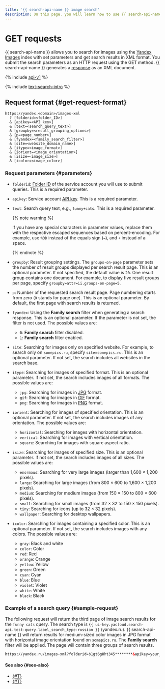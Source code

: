 ```yaml
---
title: '{{ search-api-name }} image search'
description: On this page, you will learn how to use {{ search-api-name }} to submit image search queries and get search results in XML format.
---
```


# GET requests

{{ search-api-name }} allows you to search for images using the [Yandex Images](https://yandex.ru/images) index with set parameters and get search results in XML format. You submit the search parameters as an HTTP request using the GET method. {{ search-api-name }} generates a [response](./pic-response.md) as an XML document.

{% include [api-v1](../../_includes/search-api/api-v1.md) %}

{% include [text-search-intro](../../_includes/search-api/text-search-intro.md) %}

## Request format {#get-request-format}

```httpget
https://yandex.<domain>/images-xml
  ? [folderid=<folder_ID>]
  & [apikey=<API_key>]
  & [text=<search_query_text>]
  & [groupby=<result_grouping_options>]
  & [p=<page_number>]
  & [fyandex=<family_search_filter>]
  & [site=<website_domain_name>]
  & [itype=<image_format>]
  & [iorient=<image_orientation>]
  & [isize=<image_size>]
  & [icolor=<image_color>]
```

### Request parameters {#parameters}

* `folderid`: [Folder ID](../../resource-manager/operations/folder/get-id.md) of the service account you will use to submit queries. This is a required parameter.
* `apikey`: Service account [API key](../../iam/concepts/authorization/api-key.md). This is a required parameter.
* `text`: Search query text, e.g., `funny+cats`. This is a required parameter.

    {% note warning %}

    If you have any special characters in parameter values, replace them with the respective escaped sequences based on percent-encoding. For example, use `%3D` instead of the equals sign (`=`), and `+` instead of a space.

    {% endnote %}

* `groupby`: Result grouping settings. The `groups-on-page` parameter sets the number of result groups displayed per search result page. This is an optional parameter. If not specified, the default value is `20`. One result group contains one document.
    For example, to display five result groups per page, specify `groupby=attr=ii.groups-on-page=5`.

* `p`: Number of the requested search result page. Page numbering starts from zero (`0` stands for page one). This is an optional parameter. By default, the first page with search results is returned.
* `fyandex`: Using the **Family search** filter when generating a search response. This is an optional parameter. If the parameter is not set, the filter is not used. The possible values are:
    * `0`: **Family search** filter disabled.
    * `1`: **Family search** filter enabled.
* `site`: Searching for images only on specified website. For example, to search only on `somepics.ru`, specify `site=somepics.ru`. This is an optional parameter. If not set, the search includes all websites in the search base. 
* `itype`: Searching for images of specified format. This is an optional parameter. If not set, the search includes images of all formats. The possible values are:
    * `jpg`: Searching for images in [JPG](https://en.wikipedia.org/wiki/JPEG) format.
    * `gif`: Searching for images in [GIF](https://en.wikipedia.org/wiki/GIF) format.
    * `png`: Searching for images in [PNG](https://en.wikipedia.org/wiki/PNG) format.

* `iorient`: Searching for images of specified orientation. This is an optional parameter. If not set, the search includes images of any orientation. The possible values are:
    * `horizontal`: Searching for images with horizontal orientation.
    * `vertical`: Searching for images with vertical orientation.
    * `square`: Searching for images with square aspect ratio.

* `isize`: Searching for images of specified size. This is an optional parameter. If not set, the search includes images of all sizes. The possible values are:
    * `enormous`: Searching for very large images (larger than 1,600 × 1,200 pixels).
    * `large`: Searching for large images (from 800 × 600 to 1,600 × 1,200 pixels).
    * `medium`: Searching for medium images (from 150 × 150 to 800 × 600 pixels).
    * `small`: Searching for small images (from 32 × 32 to 150 × 150 pixels).
    * `tiny`: Searching for icons (up to 32 × 32 pixels).
    * `wallpaper`: Searching for desktop wallpapers.

* `icolor`: Searching for images containing a specified color. This is an optional parameter. If not set, the search includes images with any colors. The possible values are:
    * `gray`: Black and white
    * `color`: Color
    * `red`: Red
    * `orange`: Orange
    * `yellow`: Yellow
    * `green`: Green
    * `cyan`: Cyan
    * `blue`: Blue
    * `violet`: Violet
    * `white`: White
    * `black`: Black

### Example of a search query {#sample-request}

The following request will return the third page of image search results for the `funny cats` query. The search type is `{{ ui-key.yacloud.search-api.test-query.label_search_type-russian }}` (yandex.ru). {{ search-api-name }} will return results for medium-sized color images in JPG format with horizontal image orientation found on `somepics.ru`. The **Family search** filter will be applied. The page will contain three groups of search results.

```html
https://yandex.ru/images-xml?folderid=b1gt6g8ht345********&apikey=your_service_account_API_key********&text=funny+cats&groupby=attr=ii.groups-on-page=3&p=2&fyandex=1&site=somepics.ru&itype=jpg&iorient=horizontal&isize=medium&icolor=color
```

#### See also {#see-also}

* [{#T}](./pic-response.md)
* [{#T}](../operations/searching.md)
